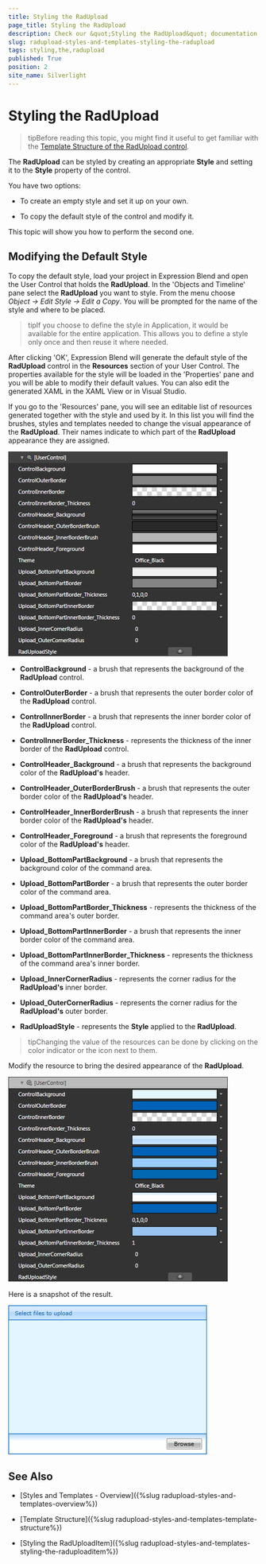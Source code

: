```yaml
---
title: Styling the RadUpload
page_title: Styling the RadUpload
description: Check our &quot;Styling the RadUpload&quot; documentation article for the RadUpload {{ site.framework_name }} control.
slug: radupload-styles-and-templates-styling-the-radupload
tags: styling,the,radupload
published: True
position: 2
site_name: Silverlight
---
```


# Styling the RadUpload



>tipBefore reading this topic, you might find it useful to get familiar with the [Template Structure of the RadUpload control](#RadUpload_Template_Structure).

The __RadUpload__ can be styled by creating an appropriate __Style__ and setting it to the __Style__ property of the control. 

You have two options:

* To create an empty style and set it up on your own.

* To copy the default style of the control and modify it.

This topic will show you how to perform the second one.

## Modifying the Default Style

To copy the default style, load your project in Expression Blend and open the User Control that holds the __RadUpload__. In the 'Objects and Timeline' pane select the __RadUpload__ you want to style. From the menu choose *Object -> Edit Style -> Edit a Copy*. You will be prompted for the name of the style and where to be placed.

>tipIf you choose to define the style in Application, it would be available for the entire application. This allows you to define a style only once and then reuse it where needed.

After clicking 'OK', Expression Blend will generate the default style of the __RadUpload__ control in the __Resources__ section of your User Control. The properties available for the style will be loaded in the 'Properties' pane and you will be able to modify their default values. You can also edit the generated XAML in the XAML View or in Visual Studio.

If you go to the 'Resources' pane, you will see an editable list of resources generated together with the style and used by it. In this list you will find the brushes, styles and templates needed to change the visual appearance of the __RadUpload__. Their names indicate to which part of the __RadUpload__ appearance they are assigned.

![{{ site.framework_name }} RadUpload Blend Resources](images/RadUpload_Styles_and_Templates_Styling_the_RadUpload_01.png)

* __ControlBackground__ - a brush that represents the background of the __RadUpload__ control.

* __ControlOuterBorder__ - a brush that represents the outer border color of the __RadUpload__ control.

* __ControlInnerBorder__ - a brush that represents the inner border color of the __RadUpload__ control.

* __ControlInnerBorder_Thickness__ - represents the thickness of the inner border of the __RadUpload__ control.

* __ControlHeader_Background__ - a brush that represents the background color of the __RadUpload's__ header.

* __ControlHeader_OuterBorderBrush__ - a brush that represents the outer border color of the __RadUpload's__ header.

* __ControlHeader_InnerBorderBrush__ - a brush that represents the inner border color of the __RadUpload's__ header.

* __ControlHeader_Foreground__ - a brush that represents the foreground color of the __RadUpload's__ header.

* __Upload_BottomPartBackground__ - a brush that represents the background color of the command area.

* __Upload_BottomPartBorder__ - a brush that represents the outer border color of the command area.

* __Upload_BottomPartBorder_Thickness__ - represents the thickness of the command area's outer border.

* __Upload_BottomPartInnerBorder__ - a brush that represents the inner border color of the command area.

* __Upload_BottomPartInnerBorder_Thickness__ - represents the thickness of the command area's inner border.

* __Upload_InnerCornerRadius__ - represents the corner radius for the __RadUpload's__ inner border.

* __Upload_OuterCornerRadius__ - represents the corner radius for the __RadUpload's__ outer border.

* __RadUploadStyle__ - represents the __Style__ applied to the __RadUpload__.

>tipChanging the value of the resources can be done by clicking on the color indicator or the icon next to them.

Modify the resource to bring the desired appearance of the __RadUpload__. 

![{{ site.framework_name }} RadUpload Customized Blend Resources](images/RadUpload_Styles_and_Templates_Styling_the_RadUpload_02.png)

Here is a snapshot of the result.

![{{ site.framework_name }} RadUpload Custom Appearance](images/RadUpload_Styles_and_Templates_Styling_the_RadUpload_03.png)

## See Also

 * [Styles and Templates - Overview]({%slug radupload-styles-and-templates-overview%})

 * [Template Structure]({%slug radupload-styles-and-templates-template-structure%})

 * [Styling the RadUploadItem]({%slug radupload-styles-and-templates-styling-the-raduploaditem%})
